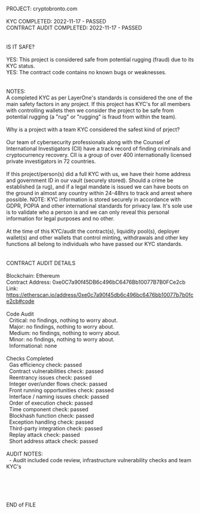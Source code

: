 PROJECT: cryptobronto.com</br>
</br>
KYC COMPLETED: 2022-11-17 - PASSED</br>
CONTRACT AUDIT COMPLETED: 2022-11-17 - PASSED</br>
</br>
</br>
IS IT SAFE?</br>
</br>
YES: This project is considered safe from potential rugging (fraud) due to its KYC status.</br>
YES: The contract code contains no known bugs or weaknesses.</br>
</br>
</br>
NOTES:</br>
 A completed KYC as per LayerOne's standards is considered the one of the main safety factors in any project.  If this project has KYC's for all members with controlling wallets then we consider the project to be safe from potential rugging (a "rug" or "rugging" is fraud from within the team).</br>
</br>
Why is a project with a team KYC considered the safest kind of prject?</br>
</br>
 Our team of cybersecurity professionals along with the Counsel of International Investigators (CII) have a track record of finding criminals and cryptocurrency recovery.  CII is a group of over 400 internationally licensed private investigators in 72 countries.</br>
</br>
 If this project/person(s) did a full KYC with us, we have their home address and government ID in our vault (securely stored).  Should a crime be established (a rug), and if a legal mandate is issued we can have boots on the ground in almost any country within 24-48hrs to track and arrest where possible.  NOTE: KYC information is stored securely in accordance with GDPR, POPIA and other international standards for privacy law.  It's sole use is to validate who a person is and we can only reveal this personal information for legal purposes and no other.</br>
</br>
 At the time of this KYC/audit the contract(s), liquidity pool(s), deployer wallet(s) and other wallets that control minting, withdrawals and other key functions all belong to individuals who have passed our KYC standards.</br>
</br>
</br>
CONTRACT AUDIT DETAILS</br>
</br>
Blockchain: Ethereum</br>
Contract Address: 0xe0C7a90f45DB6c496bC6476Bb10077B7B0FCe2cb</br>
Link: https://etherscan.io/address/0xe0c7a90f45db6c496bc6476bb10077b7b0fce2cb#code</br>
</br>
Code Audit</br>
&nbsp; Critical: no findings, nothing to worry about.</br>
&nbsp; Major: no findings, nothing to worry about.</br>
&nbsp; Medium: no findings, nothing to worry about.</br>
&nbsp; Minor: no findings, nothing to worry about.</br>
&nbsp; Informational: none</br>
</br>
Checks Completed</br>
&nbsp; Gas efficiency check: passed</br>
&nbsp; Contract vulnerabilities check: passed</br>
&nbsp; Reentrancy issues check: passed</br>
&nbsp; Integer over/under flows check: passed</br>
&nbsp; Front running opportunities check: passed</br>
&nbsp; Interface / naming issues check: passed</br>
&nbsp; Order of execution check: passed</br>
&nbsp; Time component check: passed</br>
&nbsp; Blockhash function check: passed</br>
&nbsp; Exception handling check: passed</br>
&nbsp; Third-party integration check: passed</br>
&nbsp; Replay attack check: passed</br>
&nbsp; Short address attack check: passed</br>
</br>
AUDIT NOTES:</br>
&nbsp; - Audit included code review, infrastructure vulnerability checks and team KYC's</br>
</br>
</br>
</br>
</br>
</br>
END of FILE
